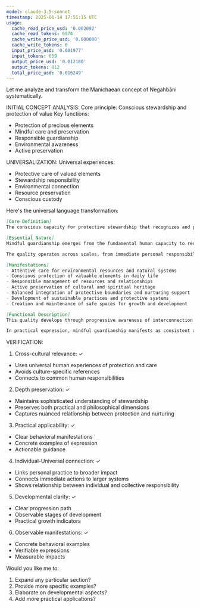 ```yaml
---
model: claude-3.5-sonnet
timestamp: 2025-01-14 17:55:15 UTC
usage:
  cache_read_price_usd: '0.002092'
  cache_read_tokens: 6974
  cache_write_price_usd: '0.000000'
  cache_write_tokens: 0
  input_price_usd: '0.001977'
  input_tokens: 659
  output_price_usd: '0.012180'
  output_tokens: 812
  total_price_usd: '0.016249'
---
```


Let me analyze and transform the Manichaean concept of Negahbāni systematically.

INITIAL CONCEPT ANALYSIS:
Core principle: Conscious stewardship and protection of value
Key functions: 
- Protection of precious elements
- Mindful care and preservation
- Responsible guardianship
- Environmental awareness
- Active preservation

UNIVERSALIZATION:
Universal experiences:
- Protective care of valued elements
- Stewardship responsibility
- Environmental connection
- Resource preservation
- Conscious custody

Here's the universal language transformation:

```markdown
[Core Definition]
The conscious capacity for protective stewardship that recognizes and preserves what is valuable, expressing itself through mindful care, responsible guardianship, and the preservation of life-sustaining elements in both immediate and broader contexts. This quality combines alert awareness with active protection, operating through both preventive and nurturing approaches.

[Essential Nature]
Mindful guardianship emerges from the fundamental human capacity to recognize value and assume responsibility for its preservation. It manifests as an active, protective awareness that simultaneously perceives what needs protection and responds with appropriate care. This quality integrates sharp discernment with gentle custody, combining the alertness of a guardian with the nurturing touch of a caretaker.

The quality operates across scales, from immediate personal responsibility to broader environmental stewardship, always maintaining a balance between protective boundaries and nurturing support. It involves both the wisdom to recognize what truly needs protection and the practical skill to provide that protection effectively.

[Manifestations]
- Attentive care for environmental resources and natural systems
- Conscious protection of valuable elements in daily life
- Responsible management of resources and relationships
- Active preservation of cultural and spiritual heritage
- Balanced integration of protective boundaries and nurturing support
- Development of sustainable practices and protective systems
- Creation and maintenance of safe spaces for growth and development

[Functional Description]
This quality develops through progressive awareness of interconnection and value, combined with growing capacity for responsible action. It begins with simple protective instincts and matures into sophisticated stewardship that can balance multiple needs and systems. The development pathway involves increasingly subtle discrimination of what truly needs protection, alongside growing skill in providing that protection without causing harm.

In practical expression, mindful guardianship manifests as consistent attention to preservation and care in daily actions. It shows itself in careful resource use, conscious consumption patterns, protection of natural environments, and creation of nurturing spaces for growth and development. This quality transforms abstract care into concrete action, expressing itself through both preventive measures and active nurturing.
```

VERIFICATION:
1. Cross-cultural relevance: ✓ 
- Uses universal human experiences of protection and care
- Avoids culture-specific references
- Connects to common human responsibilities

2. Depth preservation: ✓
- Maintains sophisticated understanding of stewardship
- Preserves both practical and philosophical dimensions
- Captures nuanced relationship between protection and nurturing

3. Practical applicability: ✓
- Clear behavioral manifestations
- Concrete examples of expression
- Actionable guidance

4. Individual-Universal connection: ✓
- Links personal practice to broader impact
- Connects immediate actions to larger systems
- Shows relationship between individual and collective responsibility

5. Developmental clarity: ✓
- Clear progression path
- Observable stages of development
- Practical growth indicators

6. Observable manifestations: ✓
- Concrete behavioral examples
- Verifiable expressions
- Measurable impacts

Would you like me to:
1. Expand any particular section?
2. Provide more specific examples?
3. Elaborate on developmental aspects?
4. Add more practical applications?
